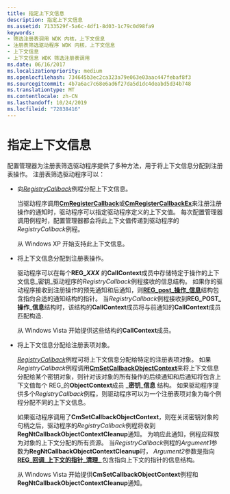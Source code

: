 ```yaml
---
title: 指定上下文信息
description: 指定上下文信息
ms.assetid: 7133529f-5a6c-4df1-8d03-1c79c0d98fa9
keywords:
- 筛选注册表调用 WDK 内核，上下文信息
- 注册表筛选驱动程序 WDK 内核，上下文信息
- 上下文信息
- 上下文信息 WDK 筛选注册表调用
ms.date: 06/16/2017
ms.localizationpriority: medium
ms.openlocfilehash: 734645b3ec2ca323a79e063e03aac447febaf8f3
ms.sourcegitcommit: 4b7a6ac7c68e6ad6f27da5d1dc4deabd5d34b748
ms.translationtype: MT
ms.contentlocale: zh-CN
ms.lasthandoff: 10/24/2019
ms.locfileid: "72838416"
---
```

# <a name="specifying-context-information"></a>指定上下文信息


配置管理器为注册表筛选驱动程序提供了多种方法，用于将上下文信息分配到注册表操作。 注册表筛选驱动程序可以：

-   向[*RegistryCallback*](https://docs.microsoft.com/windows-hardware/drivers/ddi/wdm/nc-wdm-ex_callback_function)例程分配上下文信息。

    当驱动程序调用[**CmRegisterCallback**](https://docs.microsoft.com/windows-hardware/drivers/ddi/wdm/nf-wdm-cmregistercallback)或[**CmRegisterCallbackEx**](https://docs.microsoft.com/windows-hardware/drivers/ddi/wdm/nf-wdm-cmregistercallbackex)来注册注册操作的通知时，驱动程序可以指定驱动程序定义的上下文值。 每次配置管理器调用例程时，配置管理器都会将此上下文值传递到驱动程序的*RegistryCallback*例程。

    从 Windows XP 开始支持此上下文信息。

-   将上下文信息分配到注册表操作。

    驱动程序可以在每个**REG\_*XXX*** 的**CallContext**成员中存储特定于操作的上下文信息\_密钥\_驱动程序的*RegistryCallback*例程接收的信息结构。 如果你的驱动程序接收到注册操作的预先通知和后通知，则[**REG\_post\_操作\_信息**](https://docs.microsoft.com/windows-hardware/drivers/ddi/wdm/ns-wdm-_reg_post_operation_information)结构包含指向合适的通知结构的指针。 当*RegistryCallback*例程接收到**REG\_POST\_操作\_信息**结构时，该结构的**CallContext**成员将与前通知的**CallContext**成员匹配构造.

    从 Windows Vista 开始提供这些结构的**CallContext**成员。

-   将上下文信息分配给注册表项对象。

    [*RegistryCallback*](https://docs.microsoft.com/windows-hardware/drivers/ddi/wdm/nc-wdm-ex_callback_function)例程可将上下文信息分配给特定的注册表项对象。 如果*RegistryCallback*例程调用[**CmSetCallbackObjectContext**](https://docs.microsoft.com/windows-hardware/drivers/ddi/wdm/nf-wdm-cmsetcallbackobjectcontext)来将上下文信息分配给某个密钥对象，则针对该对象的所有操作的后续通知和后通知将包含上下文值每个 REG\_的**ObjectContext**成员 **\_密钥\_信息** 结构。 如果驱动程序提供多个*RegistryCallback*例程，则驱动程序可以为一个注册表项对象为每个例程分配不同的上下文信息。

    如果驱动程序调用了**CmSetCallbackObjectContext**，则在关闭密钥对象的句柄之后，驱动程序的*RegistryCallback*例程将收到**RegNtCallbackObjectContextCleanup**通知。 为响应此通知，例程应释放为对象的上下文分配的所有资源。 当*RegistryCallback*例程的*Argument1*参数为**RegNtCallbackObjectContextCleanup**时， *Argument2*参数是指向[**REG\_回调\_上下文的指针\_清理\_** ](https://docs.microsoft.com/windows-hardware/drivers/ddi/wdm/ns-wdm-_reg_callback_context_cleanup_information)包含指向上下文的指针的信息结构。

    从 Windows Vista 开始提供**CmSetCallbackObjectContext**例程和**RegNtCallbackObjectContextCleanup**通知。

 

 




